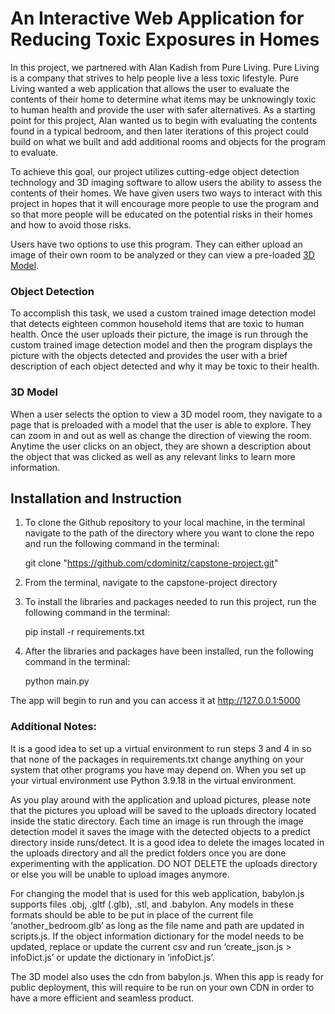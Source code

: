 # An Interactive Web Application for Reducing Toxic Exposures in Homes
In this project, we partnered with Alan Kadish from Pure Living. Pure Living is a company that strives to help people live a less toxic lifestyle. Pure Living wanted a web application that allows the user to evaluate the contents of their home to determine what items may be unknowingly toxic to human health and provide the user with safer alternatives. As a starting point for this project, Alan wanted us to begin with evaluating the contents found in a typical bedroom, and then later iterations of this project could build on what we built and add additional rooms and objects for the program to evaluate.  

To achieve this goal, our project utilizes cutting-edge object detection technology and 3D imaging software to allow users the ability to assess the contents of their homes. We have given users two ways to interact with this project in hopes that it will encourage more people to use the program and so that more people will be educated on the potential risks in their homes and how to avoid those risks.

Users have two options to use this program. They can either upload an image of their own room to be analyzed or they can view a pre-loaded [3D Model](https://cdominitz.github.io/capstone-project/templates/model).

### Object Detection
To accomplish this task, we used a custom trained image detection model that detects eighteen common household items that are toxic to human health.  Once the user uploads their picture, the image is run through the custom trained image detection model and then the program displays the picture with the objects detected and provides the user with a brief description of each object detected and why it may be toxic to their health.  

### 3D Model
When a user selects the option to view a 3D model room, they navigate to a page that is preloaded with a model that the user is able to explore. They can zoom in and out as well as change the direction of viewing the room. Anytime the user clicks on an object, they are shown a description about the object that was clicked as well as any relevant links to learn more information. 

## Installation and Instruction
1. To clone the Github repository to your local machine, in the terminal navigate to the path of the directory where you want to clone the repo and run the following command in the terminal:

    git clone "https://github.com/cdominitz/capstone-project.git"

2. From the terminal, navigate to the capstone-project directory

3. To install the libraries and packages needed to run this project, run the following command in the terminal:

    pip install -r requirements.txt

4.  After the libraries and packages have been installed, run the following command in the terminal:

    python main.py

The app will begin to run and you can access it at http://127.0.0.1:5000

### Additional Notes:
It is a good idea to set up a virtual environment to run steps 3 and 4 in so that none of the packages in requirements.txt change anything on your system that other programs you have may depend on.  When you set up your virtual environment use Python 3.9.18 in the virtual environment. 
 
As you play around with the application and upload pictures, please note that the pictures you upload will be saved to the uploads directory located inside the static directory.  Each time an image is run through the image detection model it saves the image with the detected objects to a predict directory inside runs/detect.  It is a good idea to delete the images located in the uploads directory and all the predict folders once you are done experimenting with the application.  DO NOT DELETE the uploads directory or else you will be unable to upload images anymore. 

For changing the model that is used for this web application, babylon.js supports files .obj, .gltf (.glb), .stl, and .babylon. Any models in these formats should be able to be put in place of the current file ‘another_bedroom.glb’ as long as the file name and path are updated in scripts.js. If the object information dictionary for the model needs to be updated, replace or update the current csv and run ‘create_json.js > infoDict.js’ or update the dictionary in ‘infoDict.js’.

The 3D model also uses the cdn from babylon.js. When this app is ready for public deployment, this will require to be run on your own CDN in order to have a more efficient and seamless product.
